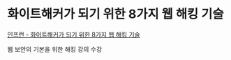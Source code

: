 # 화이트해커가 되기 위한 8가지 웹 해킹 기술

[인프런 - 화이트해커가 되기 위한 8가지 웹 해킹 기술](https://www.inflearn.com/course/%ED%99%94%EC%9D%B4%ED%8A%B8%ED%95%B4%EC%BB%A4%EA%B0%80-%EB%90%98%EA%B8%B0%EC%9C%84%ED%95%9C-8%EA%B0%80%EC%A7%80/dashboard)

웹 보안의 기본을 위한 해킹 강의 수강